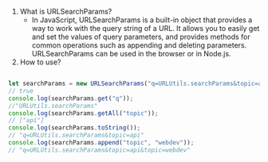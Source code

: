 1. What is URLSearchParams?
	- In JavaScript, URLSearchParams is a built-in object that provides a way to work with the query string of a URL. It allows you to easily get and set the values of query parameters, and provides methods for common operations such as appending and deleting parameters. URLSearchParams can be used in the browser or in Node.js.
2. How to use?

```js

let searchParams = new URLSearchParams("q=URLUtils.searchParams&topic=api"); console.log(searchParams.has("q")); 
// true 
console.log(searchParams.get("q")); 
//"URLUtils.searchParams" 
console.log(searchParams.getAll("topic")); 
// ["api"] 
console.log(searchParams.toString()); 
// "q=URLUtils.searchParams&topic=api" 
console.log(searchParams.append("topic", "webdev"));
// "q=URLUtils.searchParams&topic=api&topic=webdev"
```